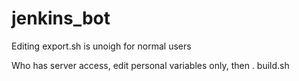 # jenkins_bot
Editing export.sh is unoigh for normal users

Who has server access, edit personal variables only, then . build.sh
